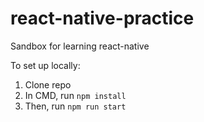 # react-native-practice

Sandbox for learning react-native

To set up locally:

1. Clone repo
2. In CMD, run `npm install`
3. Then, run `npm run start`

